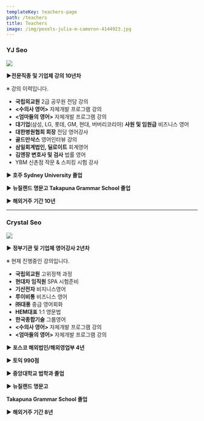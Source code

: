 ```yaml
---
templateKey: teachers-page
path: /teachers
title: Teachers
image: /img/pexels-julia-m-cameron-4144923.jpg
---
```

### YJ Seo
![](/img/yjseo.jpg)

**▶전문직종 및 기업체 강의 10년차**

※ 강의 이력입니다.

* **국립외교원** 2급 공무원 전담 강의
* **<수의사 영어>** 자체개발 프로그램 강의
* **<엄마들의 영어>** 자체개발 프로그램 강의
* **대기업**(삼성, LG, 롯데, GM, 현대, 버버리코리아) **사원 및 임원급** 비즈니스 영어
* **대한병원협회 회장** 전담 영어강사
* **골드만삭스** 영어인터뷰 강의
* **삼일회계법인, 딜로이트** 회계영어
* **김앤장 변호사 및 검사** 법률 영어
* YBM 신촌점 작문 & 스피킹 시험 강사

**▶ 호주 Sydney University 졸업**

**▶ 뉴질랜드 명문고 Takapuna Grammar School 졸업**

**▶ 해외거주 기간 10년**

---
### Crystal Seo
![](/img/crystalseo.jpg)

**▶ 정부기관 및 기업체 영어강사 2년차**

※ 현재 진행중인 강의입니다.

* **국립외교원** 고위정책 과정 
* **현대차 임직원** SPA 시험준비 
* **기산전자** 비지니스영어 
* **루이비통** 비즈니스 영어
* **㈜대풍** 중급 영어회화 
* **HEM대표** 1:1 영문법 
* **한국종합기술** 그룹영어 
* **<수의사 영어>** 자체개발 프로그램 강의
* **<엄마들의 영어>** 자체개발 프로그램 강의

**▶ 포스코 해외법인/해외영업부 4년** 

**▶ 토익 990점**

**▶ 중앙대학교 법학과 졸업**

**▶ 뉴질랜드 명문고** 

**Takapuna Grammar School 졸업**

**▶ 해외거주 기간 8년**